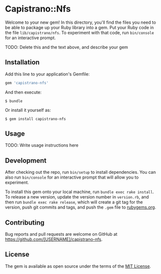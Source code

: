 # Capistrano::Nfs

Welcome to your new gem! In this directory, you'll find the files you need to be able to package up your Ruby library into a gem. Put your Ruby code in the file `lib/capistrano/nfs`. To experiment with that code, run `bin/console` for an interactive prompt.

TODO: Delete this and the text above, and describe your gem

## Installation

Add this line to your application's Gemfile:

```ruby
gem 'capistrano-nfs'
```

And then execute:

    $ bundle

Or install it yourself as:

    $ gem install capistrano-nfs

## Usage

TODO: Write usage instructions here

## Development

After checking out the repo, run `bin/setup` to install dependencies. You can also run `bin/console` for an interactive prompt that will allow you to experiment.

To install this gem onto your local machine, run `bundle exec rake install`. To release a new version, update the version number in `version.rb`, and then run `bundle exec rake release`, which will create a git tag for the version, push git commits and tags, and push the `.gem` file to [rubygems.org](https://rubygems.org).

## Contributing

Bug reports and pull requests are welcome on GitHub at https://github.com/[USERNAME]/capistrano-nfs.


## License

The gem is available as open source under the terms of the [MIT License](http://opensource.org/licenses/MIT).

